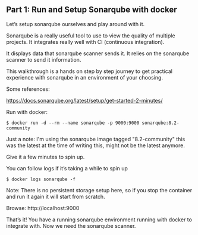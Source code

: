 ## Part 1: Run and Setup Sonarqube with docker

Let’s setup sonarqube ourselves and play around with it.

Sonarqube is a really useful tool to use to view the quality of multiple projects. It integrates really well with CI (continuous integration). 

It displays data that sonarqube scanner sends it. It relies on the sonarqube scanner to send it information.

This walkthrough is a hands on step by step journey to get practical experience with sonarqube in an environment of your choosing.

Some references:

https://docs.sonarqube.org/latest/setup/get-started-2-minutes/


Run with docker:

```
$ docker run -d --rm --name sonarqube -p 9000:9000 sonarqube:8.2-community
```

Just a note: I'm using the sonarqube image tagged "8.2-community" this was the latest at the time of writing this, might not be the latest anymore.

Give it a few minutes to spin up.

You can follow logs if it’s taking a while to spin up 

```
$ docker logs sonarqube -f
```

Note: There is no persistent storage setup here, so if you stop the container and run it again it will start from scratch.

Browse:
http://localhost:9000

That’s it! You have a running sonarqube environment running with docker to integrate with. Now we need the sonarqube scanner.

